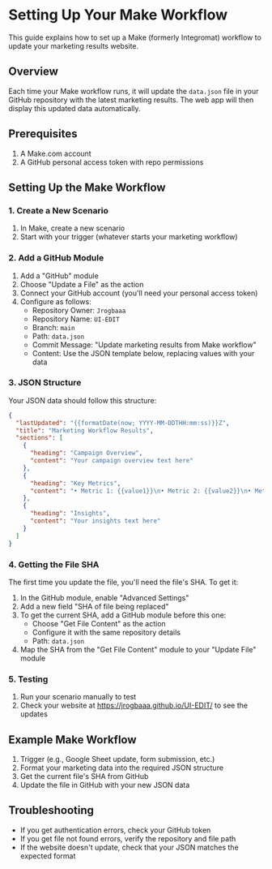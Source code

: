 # Setting Up Your Make Workflow

This guide explains how to set up a Make (formerly Integromat) workflow to update your marketing results website.

## Overview

Each time your Make workflow runs, it will update the `data.json` file in your GitHub repository with the latest marketing results. The web app will then display this updated data automatically.

## Prerequisites

1. A Make.com account
2. A GitHub personal access token with repo permissions

## Setting Up the Make Workflow

### 1. Create a New Scenario

1. In Make, create a new scenario
2. Start with your trigger (whatever starts your marketing workflow)

### 2. Add a GitHub Module

1. Add a "GitHub" module
2. Choose "Update a File" as the action
3. Connect your GitHub account (you'll need your personal access token)
4. Configure as follows:
   - Repository Owner: `Jrogbaaa`
   - Repository Name: `UI-EDIT`
   - Branch: `main`
   - Path: `data.json`
   - Commit Message: "Update marketing results from Make workflow"
   - Content: Use the JSON template below, replacing values with your data

### 3. JSON Structure

Your JSON data should follow this structure:

```json
{
  "lastUpdated": "{{formatDate(now; YYYY-MM-DDTHH:mm:ss)}}Z",
  "title": "Marketing Workflow Results",
  "sections": [
    {
      "heading": "Campaign Overview",
      "content": "Your campaign overview text here"
    },
    {
      "heading": "Key Metrics",
      "content": "• Metric 1: {{value1}}\n• Metric 2: {{value2}}\n• Metric 3: {{value3}}"
    },
    {
      "heading": "Insights",
      "content": "Your insights text here"
    }
  ]
}
```

### 4. Getting the File SHA

The first time you update the file, you'll need the file's SHA. To get it:

1. In the GitHub module, enable "Advanced Settings"
2. Add a new field "SHA of file being replaced"
3. To get the current SHA, add a GitHub module before this one:
   - Choose "Get File Content" as the action
   - Configure it with the same repository details
   - Path: `data.json`
4. Map the SHA from the "Get File Content" module to your "Update File" module

### 5. Testing

1. Run your scenario manually to test
2. Check your website at https://jrogbaaa.github.io/UI-EDIT/ to see the updates

## Example Make Workflow

1. Trigger (e.g., Google Sheet update, form submission, etc.)
2. Format your marketing data into the required JSON structure
3. Get the current file's SHA from GitHub
4. Update the file in GitHub with your new JSON data

## Troubleshooting

- If you get authentication errors, check your GitHub token
- If you get file not found errors, verify the repository and file path
- If the website doesn't update, check that your JSON matches the expected format 